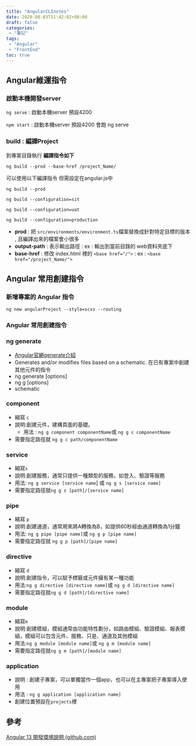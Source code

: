 ```yaml
---
title: "AngularCLInotes"
date: 2020-08-03T11:42:02+08:00
draft: false
categories:
 - "筆記"
tags:
 - "Angular"
 - "FrontEnd"
toc: true
---
```


## Angular維運指令

### 啟動本機開發server

`ng serve`  : 啟動本機server 預設4200

`npm start` : 啟動本機server 預設4200 會跑 ng serve

### build : **編譯Project**

到專案目錄執行 **編譯指令如下**

`ng build --prod --base-href /project_Name/`

可以使用以下編譯指令 但需設定在angular.js中

`ng build --prod` 

`ng build --configuration=sit`

`ng build --configuration=uat`

`ng build --configuration=production`

- **prod** : 把 `src/environments/environment.ts`檔案替換成針對特定目標的版本 , 且編譯出來的檔案會小很多
- **output-path** : 表示輸出路徑 : ex : 輸出到當前目錄的 web資料夾底下
- **base-href** : 修改 index.html 裡的 `<base href="/">` : ex : `<base href="/project_Name/">`

## Angular 常用創建指令

### 新增專案的 Angular 指令

```tsx
ng new angularProject --style=scss --routing
```

### Angular 常用創建指令

### **ng generate**

- [Angular官網generate介紹](https://angular.io/cli/generate)
- Generates and/or modifies files based on a schematic. 在已有專案中創建其他元件的指令
- ng generate <schematic> [options]
- ng g <schematic> [options]
- schematic

### component

- 縮寫 `c`
- 說明:創建元件，建構頁面的基礎。
    - 用法 : `ng g component componentName`或 `ng g c componentName`
- 需要指定路徑就 `ng g c path/componentName`

### service

- 縮寫`s`
- 說明:創建服務，通常只提供一種類型的服務，如登入、驗證等服務
- 用法: `ng g service [service name`] 或 `ng g s [service name]`
- 需要指定路徑就`ng g s [path]/[service name]`

### pipe

- 縮寫 `p`
- 說明:創建通道，通常用來將A轉換為B，如提供60秒經由通道轉換為1分鐘
- 用法: `ng g pipe [pipe name]`或 `ng g p [pipe name]`
- 需要指定路徑就 `ng g p [path]/[pipe name]`

### directive

- 縮寫 `d`
- 說明:創建指令，可以賦予標籤或元件擁有某一種功能
- 用法:`ng g directive [directive name]`或 `ng g d [directive name]`
- 需要指定路徑就`ng g d [path]/[directive name]`

### module

- 縮寫`m`
- 說明:創建模組，模組通常由功能特性劃分，如路由模組、驗證模組、報表模組，模組可以包含元件、服務、只是、通道及其他模組
- 用法:`ng g module [module name]`或 `ng g m [module name]`
- 需要指定路徑就`ng g m [path]/[module name]`

### application

- 說明 : 創建子專案，可以單獨當作一個app，也可以在主專案把子專案導入使用
- 用法 : `ng g application [application name]`
- 創建位置預設在`projects`裡

## 參考

[Angular 13 開發環境說明 (github.com)](https://gist.github.com/doggy8088/15e434b43992cf25a78700438743774a)
